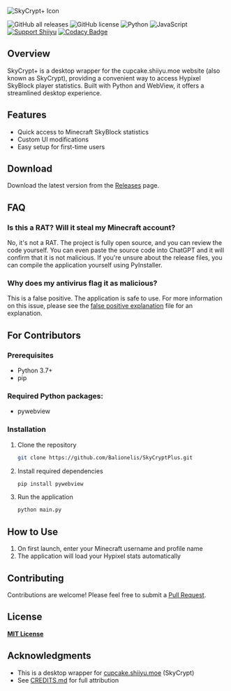 <p align="left">
  <img src="https://i.imgur.com/7Gp9Bye.png" alt="SkyCrypt+ Icon">
</p>

![GitHub all releases](https://img.shields.io/github/downloads/Balionelis/SkyCryptPlus/total?color=white&style=plastic)  ![GitHub license](https://img.shields.io/github/license/Balionelis/SkyCryptPlus?color=white&style=plastic) ![Python](https://img.shields.io/badge/Python-35%25-blue?style=plastic) ![JavaScript](https://img.shields.io/badge/JavaScript-65%25-yellow?style=plastic) [![Support Shiiyu](https://img.shields.io/badge/Support%20on-Patreon-red?logo=patreon&style=plastic)](https://www.patreon.com/shiiyu)
[![Codacy Badge](https://app.codacy.com/project/badge/Grade/474966301fbd429aa96022c4442744f7)](https://app.codacy.com/gh/Balionelis/SkyCryptPlus/dashboard?utm_source=gh&utm_medium=referral&utm_content=&utm_campaign=Badge_grade)
## Overview
SkyCrypt+ is a desktop wrapper for the cupcake.shiiyu.moe website (also known as SkyCrypt), providing a convenient way to access Hypixel SkyBlock player statistics. Built with Python and WebView, it offers a streamlined desktop experience.

## Features
- Quick access to Minecraft SkyBlock statistics
- Custom UI modifications
- Easy setup for first-time users

## Download
Download the latest version from the [Releases](https://github.com/Balionelis/SkyCryptPlus/releases) page.

## FAQ

### Is this a RAT? Will it steal my Minecraft account?
No, it's not a RAT. The project is fully open source, and you can review the code yourself. You can even paste the source code into ChatGPT and it will confirm that it is not malicious. If you're unsure about the release files, you can compile the application yourself using PyInstaller.

### Why does my antivirus flag it as malicious?
This is a false positive. The application is safe to use. For more information on this issue, please see the [false positive explanation](https://github.com/Balionelis/SkyCryptPlus/blob/main/FALSEPOSITIVE.md) file for an explanation.

## For Contributors

### Prerequisites
- Python 3.7+
- pip

### Required Python packages:
- pywebview

### Installation
1. Clone the repository
   ```bash
   git clone https://github.com/Balionelis/SkyCryptPlus.git
   ```

2. Install required dependencies
   ```bash
   pip install pywebview
   ```

3. Run the application
   ```bash
   python main.py
   ```

## How to Use
1. On first launch, enter your Minecraft username and profile name
2. The application will load your Hypixel stats automatically

## Contributing
Contributions are welcome! Please feel free to submit a [Pull Request](https://github.com/Balionelis/SkyCryptPlus/pulls).

## License
**[MIT License](https://github.com/Balionelis/SkyCryptPlus/blob/main/LICENSE)**

## Acknowledgments
- This is a desktop wrapper for [cupcake.shiiyu.moe](https://cupcake.shiiyu.moe/) (SkyCrypt)
- See [CREDITS.md](https://github.com/Balionelis/SkyCryptPlus/blob/main/CREDITS.md) for full attribution

